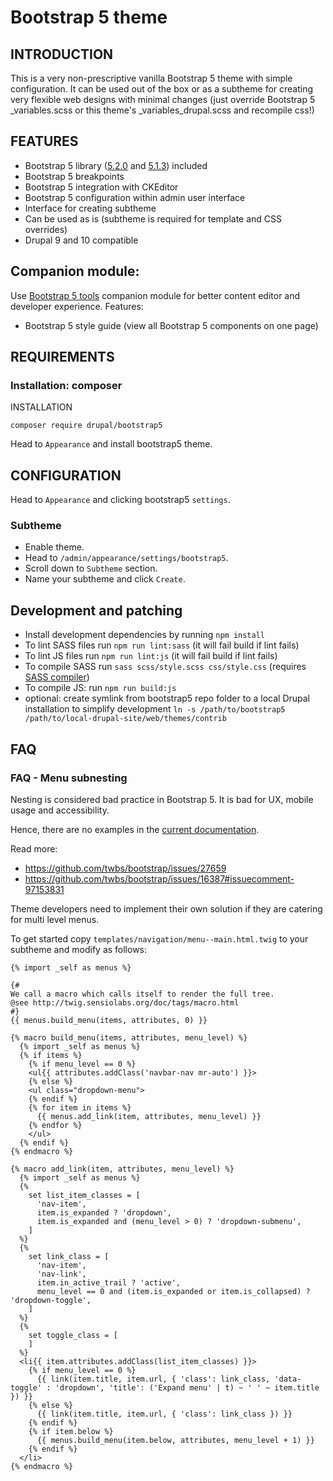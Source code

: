 # Bootstrap 5 theme

## INTRODUCTION

This is a very non-prescriptive vanilla Bootstrap 5 theme
with simple configuration. It can be used out of the box or
as a subtheme for creating very flexible web designs with
minimal changes (just override Bootstrap 5 _variables.scss
or this theme's _variables_drupal.scss and recompile css!)

## FEATURES

* Bootstrap 5 library ([5.2.0](https://blog.getbootstrap.com/2022/07/19/bootstrap-5-2-0/) and [5.1.3](https://blog.getbootstrap.com/2021/10/05/bootstrap-5-1-2/)) included
* Bootstrap 5 breakpoints
* Bootstrap 5 integration with CKEditor
* Bootstrap 5 configuration within admin user interface
* Interface for creating subtheme
* Can be used as is (subtheme is required for template and CSS overrides)
* Drupal 9 and 10 compatible

## Companion module:

Use [Bootstrap 5 tools](https://www.drupal.org/project/twbstools) companion module for
better content editor and developer experience. Features:

* Bootstrap 5 style guide (view all Bootstrap 5 components on one page)


## REQUIREMENTS

### Installation: composer
INSTALLATION

`composer require drupal/bootstrap5`

Head to `Appearance` and install bootstrap5 theme.

## CONFIGURATION

Head to `Appearance` and clicking bootstrap5 `settings`.

### Subtheme

* Enable theme.
* Head to `/admin/appearance/settings/bootstrap5`.
* Scroll down to `Subtheme` section.
* Name your subtheme and click `Create`.

## Development and patching

- Install development dependencies by running `npm install`
- To lint SASS files run `npm run lint:sass` (it will fail build if lint fails)
- To lint JS files run `npm run lint:js` (it will fail build if lint fails)
- To compile SASS run `sass scss/style.scss css/style.css` (requires [SASS compiler](https://sass-lang.com/install))
- To compile JS: run `npm run build:js`
- optional: create symlink from bootstrap5 repo folder to a local Drupal installation to simplify development `ln -s /path/to/bootstrap5 /path/to/local-drupal-site/web/themes/contrib`

## FAQ

### FAQ - Menu subnesting

Nesting is considered bad practice in Bootstrap 5. It is bad for UX, mobile
usage and accessibility.

Hence, there are no examples in the [current documentation](https://getbootstrap.com/docs/5.0/components/dropdowns/#menu-items).

Read more:

* https://github.com/twbs/bootstrap/issues/27659
* https://github.com/twbs/bootstrap/issues/16387#issuecomment-97153831

Theme developers need to implement their own solution if they are catering
for multi level menus.

To get started copy `templates/navigation/menu--main.html.twig` to your
subtheme and modify as follows:

```
{% import _self as menus %}

{#
We call a macro which calls itself to render the full tree.
@see http://twig.sensiolabs.org/doc/tags/macro.html
#}
{{ menus.build_menu(items, attributes, 0) }}

{% macro build_menu(items, attributes, menu_level) %}
  {% import _self as menus %}
  {% if items %}
    {% if menu_level == 0 %}
    <ul{{ attributes.addClass('navbar-nav mr-auto') }}>
    {% else %}
    <ul class="dropdown-menu">
    {% endif %}
    {% for item in items %}
      {{ menus.add_link(item, attributes, menu_level) }}
    {% endfor %}
    </ul>
  {% endif %}
{% endmacro %}

{% macro add_link(item, attributes, menu_level) %}
  {% import _self as menus %}
  {%
    set list_item_classes = [
      'nav-item',
      item.is_expanded ? 'dropdown',
      item.is_expanded and (menu_level > 0) ? 'dropdown-submenu',
    ]
  %}
  {%
    set link_class = [
      'nav-item',
      'nav-link',
      item.in_active_trail ? 'active',
      menu_level == 0 and (item.is_expanded or item.is_collapsed) ? 'dropdown-toggle',
    ]
  %}
  {%
    set toggle_class = [
    ]
  %}
  <li{{ item.attributes.addClass(list_item_classes) }}>
    {% if menu_level == 0 %}
      {{ link(item.title, item.url, { 'class': link_class, 'data-toggle' : 'dropdown', 'title': ('Expand menu' | t) ~ ' ' ~ item.title }) }}
    {% else %}
      {{ link(item.title, item.url, { 'class': link_class }) }}
    {% endif %}
    {% if item.below %}
      {{ menus.build_menu(item.below, attributes, menu_level + 1) }}
    {% endif %}
  </li>
{% endmacro %}
```
